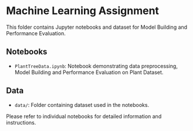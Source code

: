 # Machine Learning Assignment
This folder contains Jupyter notebooks and dataset for Model Building and Performance Evaluation.

## Notebooks

- `PlantTreeData.ipynb`: Notebook demonstrating data preprocessing, Model Building and Performance Evaluation on Plant Dataset.

## Data

- `data/`: Folder containing dataset used in the notebooks.

Please refer to individual notebooks for detailed information and instructions.
